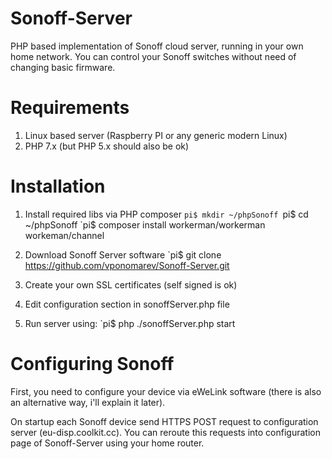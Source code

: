 # Sonoff-Server
PHP based implementation of Sonoff cloud server, running in your own home network.
You can control your Sonoff switches without need of changing basic firmware.

# Requirements
1) Linux based server (Raspberry PI or any generic modern Linux)
2) PHP 7.x (but PHP 5.x should also be ok)

# Installation
1) Install required libs via PHP composer
`pi$ mkdir ~/phpSonoff
`pi$ cd ~/phpSonoff
`pi$ composer install workerman/workerman workeman/channel

2) Download Sonoff Server software
`pi$ git clone https://github.com/vponomarev/Sonoff-Server.git

3) Create your own SSL certificates (self signed is ok)

4) Edit configuration section in sonoffServer.php file

5) Run server using:
`pi$ php ./sonoffServer.php start

# Configuring Sonoff
First, you need to configure your device via eWeLink software (there is also an alternative way, i'll explain it later).

On startup each Sonoff device send HTTPS POST request to configuration server (eu-disp.coolkit.cc).
You can reroute this requests into configuration page of Sonoff-Server using your home router.


